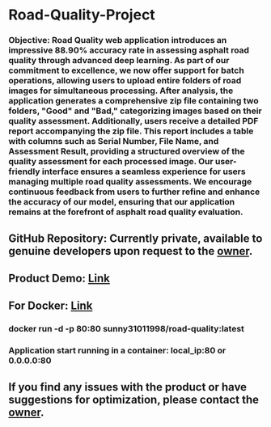 # Road-Quality-Project
### Objective: Road Quality web application introduces an impressive 88.90% accuracy rate in assessing asphalt road quality through advanced deep learning. As part of our commitment to excellence, we now offer support for batch operations, allowing users to upload entire folders of road images for simultaneous processing. After analysis, the application generates a comprehensive zip file containing two folders, "Good" and "Bad," categorizing images based on their quality assessment. Additionally, users receive a detailed PDF report accompanying the zip file. This report includes a table with columns such as Serial Number, File Name, and Assessment Result, providing a structured overview of the quality assessment for each processed image. Our user-friendly interface ensures a seamless experience for users managing multiple road quality assessments. We encourage continuous feedback from users to further refine and enhance the accuracy of our model, ensuring that our application remains at the forefront of asphalt road quality evaluation.


## GitHub Repository: Currently private, available to genuine developers upon request to the [owner](https://github.com/100ravSingh).
## Product Demo: [Link](https://youtu.be/6m9XcFSjViw?si=gf7Bp8o4jxjh9ACD)
## For Docker: [Link](https://hub.docker.com/r/sunny31011998/road-quality)
### docker run -d -p 80:80 sunny31011998/road-quality:latest
### Application start running in a container:  local_ip:80 or 0.0.0.0:80

## If you find any issues with the product or have suggestions for optimization, please contact the [owner](https://100ravsingh.github.io).
